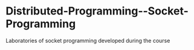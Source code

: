 # Distributed-Programming--Socket-Programming
Laboratories of socket programming developed during the course
